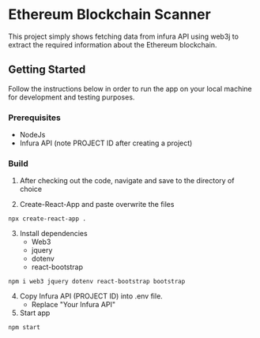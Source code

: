 # Ethereum Blockchain Scanner

This project simply shows fetching data from infura API using web3j to extract the required information about the Ethereum blockchain. 



## Getting Started

Follow the instructions below in order to run the app on your local machine for development and testing purposes.

### Prerequisites

- NodeJs
- Infura API (note PROJECT ID after creating a project)


### Build

1. After checking out the code, navigate and save to the directory of choice

2. Create-React-App and paste overwrite the files

```
npx create-react-app .
```

3. Install dependencies
   - Web3
   - jquery
   - dotenv
   - react-bootstrap

```
npm i web3 jquery dotenv react-bootstrap bootstrap
```

4. Copy Infura API (PROJECT ID) into .env file.
   - Replace "Your Infura API"
5. Start app

```
npm start
```
